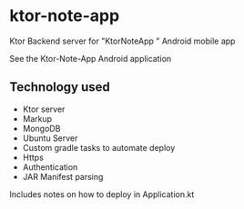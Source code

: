# ktor-note-app
Ktor Backend server for "KtorNoteApp " Android mobile app

See the Ktor-Note-App Android application

## Technology used

- Ktor server
- Markup
- MongoDB
- Ubuntu Server
- Custom gradle tasks to automate deploy
- Https
- Authentication
- JAR Manifest parsing

Includes notes on how to deploy in Application.kt
